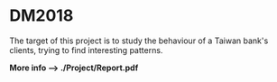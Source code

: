 # DM2018

The target of this project is to study the behaviour of a Taiwan bank's clients, trying to find interesting patterns.

**More info --> ./Project/Report.pdf**
